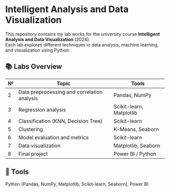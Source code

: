 # Intelligent Analysis and Data Visualization
This repository contains my lab works for the university course **Intelligent Analysis and Data Visualization** (2024).  
Each lab explores different techniques in data analysis, machine learning, and visualization using Python.

## 📚 Labs Overview
| № | Topic | Tools |
|---|-------|-------|
| 2 | Data preprocessing and correlation analysis | Pandas, NumPy |
| 3 | Regression analysis | Scikit-learn, Matplotlib |
| 4 | Classification (KNN, Decision Tree) | Scikit-learn |
| 5 | Clustering | K-Means, Seaborn |
| 6 | Model evaluation and metrics | Scikit-learn |
| 7 | Data visualization | Matplotlib, Seaborn |
| 8 | Final project | Power BI / Python |

## 🧩 Tools
Python (Pandas, NumPy, Matplotlib, Scikit-learn, Seaborn), Power BI
